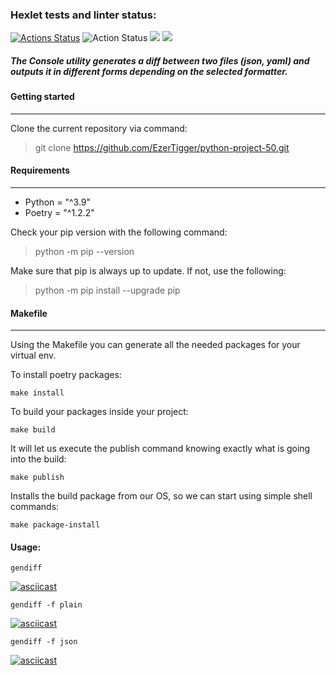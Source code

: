 ### Hexlet tests and linter status:
[![Actions Status](https://github.com/EzerTigger/python-project-50/workflows/hexlet-check/badge.svg)](https://github.com/EzerTigger/python-project-50/actions)
![Action Status](https://github.com/EzerTigger/python-project-50/actions/workflows/my_workflow.yml/badge.svg)
<a href="https://codeclimate.com/github/EzerTigger/python-project-50/maintainability"><img src="https://api.codeclimate.com/v1/badges/caa0b76920f59f6618d1/maintainability" /></a>
<a href="https://codeclimate.com/github/EzerTigger/python-project-50/test_coverage"><img src="https://api.codeclimate.com/v1/badges/caa0b76920f59f6618d1/test_coverage" /></a>
##### The Console utility generates a diff between two files (json, yaml) and outputs it in different forms depending on the selected formatter.
#### Getting started
***
Clone the current repository via command:
>git clone https://github.com/EzerTigger/python-project-50.git 

#### Requirements
***
- Python = "^3.9"
- Poetry = "^1.2.2"

Check your pip version with the following command:
>python -m pip --version

Make sure that pip is always up to update. If not, use the following:
>python -m pip install --upgrade pip

#### Makefile
***
Using the Makefile you can generate all the needed packages for your virtual env.

To install poetry packages:
~~~
make install
~~~ 
To build your packages inside your project:
~~~
make build
~~~
It will let us execute the publish command knowing exactly what is going into the build:
~~~
make publish
~~~
Installs the build package from our OS, so we can start using simple shell commands:
~~~
make package-install
~~~


#### Usage:
~~~
gendiff
~~~
[![asciicast](https://asciinema.org/a/fuge8NWzl7CdkGimeaTrSm6U4.svg)](https://asciinema.org/a/fuge8NWzl7CdkGimeaTrSm6U4)
~~~
gendiff -f plain
~~~
[![asciicast](https://asciinema.org/a/570620.svg)](https://asciinema.org/a/570620)
~~~
gendiff -f json
~~~
[![asciicast](https://asciinema.org/a/570625.svg)](https://asciinema.org/a/570625)